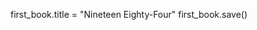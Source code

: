 first_book.title = "Nineteen Eighty-Four"
first_book.save()
<!-- This updates the title from 1984 to Nineteen Eighty-Four and saves to database-->